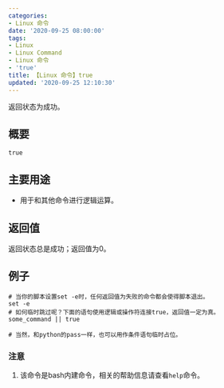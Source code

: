 ```yaml
---
categories:
- Linux 命令
date: '2020-09-25 08:00:00'
tags:
- Linux
- Linux Command
- Linux 命令
- 'true'
title: 【Linux 命令】true
updated: '2020-09-25 12:10:30'
---
```


返回状态为成功。

## 概要

```shell
true
```

## 主要用途

- 用于和其他命令进行逻辑运算。

## 返回值

返回状态总是成功；返回值为0。

## 例子

```shell
# 当你的脚本设置set -e时，任何返回值为失败的命令都会使得脚本退出。
set -e
# 如何临时跳过呢？下面的语句使用逻辑或操作符连接true，返回值一定为真。
some_command || true

# 当然，和python的pass一样，也可以用作条件语句临时占位。
```


### 注意

1. 该命令是bash内建命令，相关的帮助信息请查看`help`命令。


<!-- Linux命令行搜索引擎：https://jaywcjlove.github.io/linux-command/ -->
